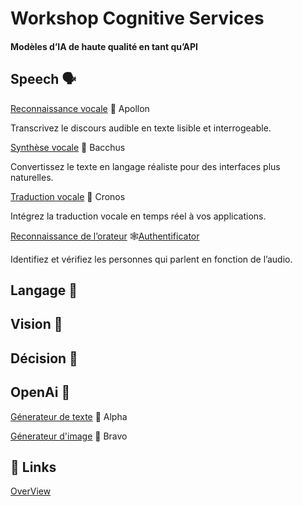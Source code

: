 # Workshop Cognitive Services

#### Modèles d’IA de haute qualité en tant qu’API

## Speech 🗣️

[Reconnaissance vocale](https://azure.microsoft.com/fr-fr/products/cognitive-services/speech-to-text/) 📁 Apollon

Transcrivez le discours audible en texte lisible et interrogeable.

[Synthèse vocale](https://azure.microsoft.com/fr-fr/products/cognitive-services/text-to-speech/) 📁 Bacchus

Convertissez le texte en langage réaliste pour des interfaces plus naturelles.

[Traduction vocale](https://azure.microsoft.com/fr-fr/products/cognitive-services/speech-translation/) 📁 Cronos 

Intégrez la traduction vocale en temps réel à vos applications.

[Reconnaissance de l’orateur](https://azure.microsoft.com/fr-fr/products/cognitive-services/speaker-recognition/)  🕸️[Authentificator](https://github.com/micbelgique/Authentificator)

Identifiez et vérifiez les personnes qui parlent en fonction de l’audio.


## Langage 👅

## Vision 👀

## Décision 🌲

## OpenAi 🧠

[Génerateur de texte](https://chat.openai.com/chat) 📁 Alpha

[Génerateur d'image](https://openai.com/dall-e-2/) 📁 Bravo


## 🔗 Links
[OverView](https://azure.microsoft.com/fr-fr/products/cognitive-services/#overview)

